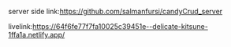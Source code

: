 server side link:https://github.com/salmanfursi/candyCrud_server

livelink:https://64f6fe77f7fa10025c39451e--delicate-kitsune-1ffa1a.netlify.app/

